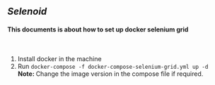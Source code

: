 <h2><i>Selenoid</i></h2>
<h4>This documents is about how to set up docker selenium grid</h4><br>

1. Install docker in the machine
2. Run `docker-compose -f docker-compose-selenium-grid.yml up -d`    
   <b>Note: </b>Change the image version in the compose file if required.
